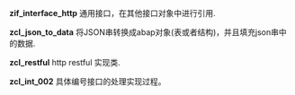  **zif_interface_http** 通用接口，在其他接口对象中进行引用.

 **zcl_json_to_data** 将JSON串转换成abap对象(表或者结构)，并且填充json串中的数据.

 **zcl_restful** http restful 实现类.  

 **zcl_int_002** 具体编号接口的处理实现过程。 